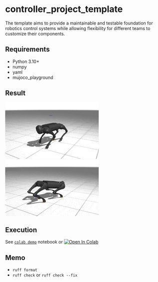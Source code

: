 # controller_project_template
The template aims to provide a maintainable and testable foundation for robotics control systems while allowing flexibility for different teams to customize their components.


## Requirements
- Python 3.10+
- numpy
- yaml
- mujoco_playground


## Result
![](examples/gifs/ppo_Go1JoystickFlatTerrain.gif) ![](examples/gifs/ppo_Go1Handstand_Go1Getup_Go1Joystick_Go1Footstand.gif)


## Execution
See [`colab demo`](locomotion.ipynb) notebook or [![Open In Colab](https://colab.research.google.com/assets/colab-badge.svg)](https://colab.research.google.com/github/shaoanlu/llm_mjx_playground/blob/main/examples/locomotion.ipynb)


## Memo
- `ruff format`
- `ruff check` or `ruff check --fix`